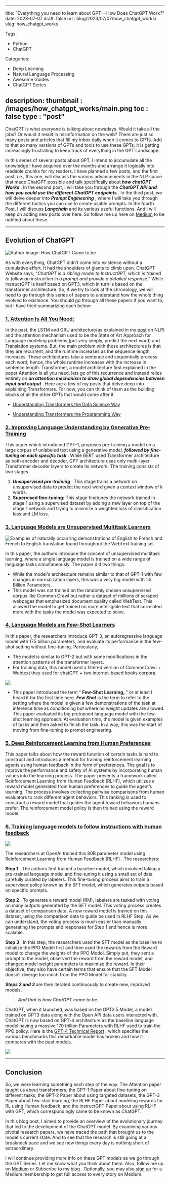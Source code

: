 
---
title:  "Everything you need to learn about GPT — How Does ChatGPT Work?"
date:  2023-07-07
draft: false
url : blog/2023/07/07/how_chatgpt_works/
slug: how_chatgpt_works

Tags:
- Python
- ChatGPT

Categories:
- Deep Learning
- Natural Language Processing
- Awesome Guides
- ChatGPT Series

description:
thumbnail : /images/how_chatgpt_works/main.png
toc : false
type : "post"
---

ChatGPT is what everyone is talking about nowadays\. Would it take all the jobs? Or would it result in misinformation on the web? There are just so many posts and articles that fill my inbox daily when it comes to GPTs\. Add to that so many versions of GPTs and tools to use these GPTs; it is getting increasingly frustrating to keep track of everything in the GPT Landscape\.

In this series of several posts about GPT, I intend to accumulate all the knowledge I have acquired over the months and arrange it logically into readable chunks for my readers\. I have planned a few posts, and the first post, i\.e\., this one, will discuss the various advancements in the NLP space that made ChatGPT possible and talk specifically about **_how chatGPT Works_** \. In the second post, I will take you through the **_ChatGPT API and how you could use the different ChatGPT endpoints_** \. In the third post, we will delve deeper into **_Prompt Engineering_** , where I will take you through the different tactics you can use to create usable prompts\. In the fourth Post, I will discuss **_Langchain_** and its various useful functions\. And I will keep on adding new posts over here\. So follow me up here on [Medium](https://mlwhiz.medium.com/) to be notified about these\.

---
## Evolution of ChatGPT


![](/images/how_chatgpt_works/1*huWymPGbq9WCV5utpoPIFg.png "Author Image: How ChatGPT Came to be")

As with everything, ChatGPT didn’t come into existence without a cumulative effort\. It had the shoulders of giants to climb upon\. ChatGPT Website says, _“ChatGPT is a sibling model to InstructGPT, which is trained to follow an instruction in a prompt and provide a detailed response\.”_ While InstructGPT is itself based on GPT3, which in turn is based on the transformer architecture\. So, if we try to look at the chronology, we will need to go through this series of papers to understand how the whole thing evolved to existence\. You should go through all these papers if you want to, but I have tried summarizing each below:

### [1\. Attention Is All You Need:](https://arxiv.org/pdf/1706.03762.pdf)

In the past, the LSTM and GRU architecture\(as explained in my [post](https://towardsdatascience.com/nlp-learning-series-part-3-attention-cnn-and-what-not-for-text-classification-4313930ed566) on NLP\) and the attention mechanism used to be the State of Art Approach for Language modeling problems \(put very simply, predict the next word\) and Translation systems\. But, the main problem with these architectures is that they are recurrent, and the runtime increases as the sequence length increases\. These architectures take a sentence and sequentially process each word; hence, the whole runtime increases with the increase in sentence length\. Transformer, a model architecture first explained in the paper Attention is all you need, lets go of this recurrence and instead relies entirely on **_an attention mechanism to draw global dependencies between input and output_** \. Here are a few of my posts that delve deep into explaining Transformers\. For now, you can think of them as the building blocks of all the other GPTs that would come after it\.


- [Understanding Transformers the Data Science Way](https://towardsdatascience.com/understanding-transformers-the-data-science-way-e4670a4ee076)

- [Understanding Transformers the Programming Way](https://towardsdatascience.com/understanding-transformers-the-programming-way-f8ed22d112b2)

### [2\. Improving Language Understanding by Generative Pre\-Training](https://cdn.openai.com/research-covers/language-unsupervised/language_understanding_paper.pdf)

This paper which introduced GPT\-1, proposes pre\-training a model on a large corpus of unlabeled text using a generative model, **_followed by fine\-tuning on each specific task_** \. While BERT used Transformer architecture as both encoder and decoder, GPT architecture uses only multi\-layer Transformer decoder layers to create its network\. The training consists of two stages\.
1. **_Unsupervised pre\-training_** : This stage trains a network on unsupervised data to predict the next word given a context window of k words\.
2. **Supervised fine\-tuning:** This stage finetunes the network trained in stage 1 using a supervised dataset by adding a new layer on top of the stage 1 network and trying to minimize a weighted loss of classification loss and LM loss\.

### [3\. Language Models are Unsupervised Multitask Learners](https://d4mucfpksywv.cloudfront.net/better-language-models/language_models_are_unsupervised_multitask_learners.pdf)


![](/images/how_chatgpt_works/1*HdscdbNQWn4aEpNuPG0E4Q.png "Examples of naturally occurring demonstrations of English to French and French to English translation found throughout the WebText training set")

In this paper, the authors introduce the concept of unsupervised multitask learning, where a single language model is trained on a wide range of language tasks simultaneously\. The paper did two things:
- While the model's architecture remains similar to that of GPT\-1 with few changes in normalization layers, this was a very big model with 1\.5 Billion Parameters\.
- This model was not trained on the randomly chosen unsupervised corpus like Common Crawl but rather a dataset of millions of scraped webpages that emphasized document quality called WebText\. This allowed the model to get trained on more intelligible text that correlated more with the tasks the model was expected to solve\.

### [4\. Language Models are Few\-Shot Learners](https://arxiv.org/pdf/2005.14165.pdf)

In this paper, the researchers introduce GPT\-3, an autoregressive language model with 175 billion parameters, and evaluate its performance in the few\-shot setting without fine\-tuning\. Particularly,
- The model is similar to GPT\-2 but with some modifications in the attention patterns of the transformer layers\.
- For training data, this model used a filtered version of CommonCrawl \+ Webtext they used for chatGPT \+ two internet\-based books corpora\.

![](/images/how_chatgpt_works/1*joMVvBgn0K7pqluidXbPhg.png)

- This paper introduced the term “ **Few\-Shot Learning,** ” or at least I heard it for the first time here\. **_Few Shot_** is the term to refer to the setting where the model is given a few demonstrations of the task at inference time as conditioning but where no weight updates are allowed\. This paper evaluated its big pretrained language model with the few\-shot learning approach\. At evaluation time, the model is given examples of tasks and then asked to finish the task\. In a way, this was the start of moving from fine\-tuning to prompt engineering\.

### [5\. Deep Reinforcement Learning from Human Preferences](https://arxiv.org/pdf/1706.03741.pdf)

This paper talks about how the reward function of certain tasks is hard to construct and introduces a method for training reinforcement learning agents using human feedback in the form of preferences\. The goal is to improve the performance and safety of AI systems by incorporating human values into the learning process\. The paper presents a framework called Reinforcement Learning from Human Feedback \(RLHF\), which utilizes a reward model generated from human preferences to guide the agent’s learning\. The process involves collecting pairwise comparisons from human evaluators to rank different agent behaviors\. This ranking is used to construct a reward model that guides the agent toward behaviors humans prefer\. The reinforcement model policy is then trained using the reward model\.
### [6\. Training language models to follow instructions with human feedback](https://arxiv.org/pdf/2203.02155.pdf)

![](/images/how_chatgpt_works/1*27sFm2tE81bqeb-nXfNOsw.png)

The researchers at OpenAI trained this 80B parameter model using Reinforcement Learning from Human Feedback \(RLHF\) \. The researchers:

**Step 1** \. The authors first trained a baseline model, which involved taking a pre\-trained language model and fine\-tuning it using a small set of data carefully curated by labelers\. This fine\-tuning process aims to train a supervised policy known as the SFT model, which generates outputs based on specific prompts\.

**Step 2** \. To generate a reward model \(RM\), labelers are tasked with voting on many outputs generated by the SFT model\. This voting process creates a dataset of comparison data\. A new reward model is trained on this dataset, using the comparison data to guide be used in RLHF Step\. As we can understand, the voting process is much easier than manually generating the prompts and responses for Step 1 and hence is more scalable\.

**Step 3** \. In this step, the researchers used the SFT model as the baseline to initialize the PPO Model first and then used the rewards from the Reward model to change the weights of the PPO Model\. Simply put, they sent a prompt to the model, observed the reward from the reward model, and changed model weight parameters to maximize the reward\. In their objective, they also have certain terms that ensure that the SFT Model doesn’t diverge too much from the PPO Model for stability\.

**_Steps 2 and 3_** are then iterated continuously to create new, improved models\.

> **_And that is how ChatGPT came to be\._** 

ChatGPT, when it launched, was based on the GPT3\.5 Model, a model trained on GPT3 data along with the Open API data users interacted with\. ChatGPT is now based on GPT\-4 architecture as the baseline language model having a massive 170 trillion Parameters with RLHF used to train the PPO policy\. Here is the [GPT\-4 Technical Report](https://arxiv.org/pdf/2303.08774.pdf) , which specifies the various benchmarks this remarkable model has broken and how it compares with the past models\.


![](/images/how_chatgpt_works/1*tzBNEGV3HYL_Q-8JKXyAGw.png)

---
## Conclusion

So, we were learning something each step of the way\. The Attention paper taught us about transformers, the GPT\-1 Paper about fine\-tuning on different tasks, the GPT\-2 Paper about using targeted datasets, the GPT\-3 Paper about few\-shot learning, the RLHF Paper about modeling rewards for RL using Human feedback, and the instructGPT Paper about using RLHF with GPT, which correspondingly came to be known as ChatGPT\.

In this blog post, I aimed to provide an overview of the evolutionary journey that led to the development of the ChatGPT model\. By examining various pivotal research papers, we have traced the path that brought us to the model's current state\. And to see that the research is still going at a breakneck pace and we see new things every day is nothing short of extraordinary\.

I will continue providing more info on these GPT models as we go through the GPT Series\. Let me know what you think about them\. Also, follow me up on [Medium](https://mlwhiz.medium.com/) or Subscribe to my [blog](https://mlwhiz.ck.page/a9b8bda70c) \. Optionally, you may also [sign up](https://medium.com/@mlwhiz/membership) for a Medium membership to get full access to every story on Medium\.